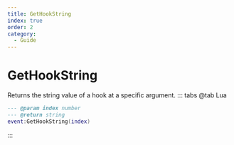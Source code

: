 ```yaml
---
title: GetHookString
index: true
order: 2
category:
  - Guide
---
```


# GetHookString
Returns the string value of a hook at a specific argument.
::: tabs
@tab Lua
```lua
--- @param index number
--- @return string
event:GetHookString(index)
```

:::